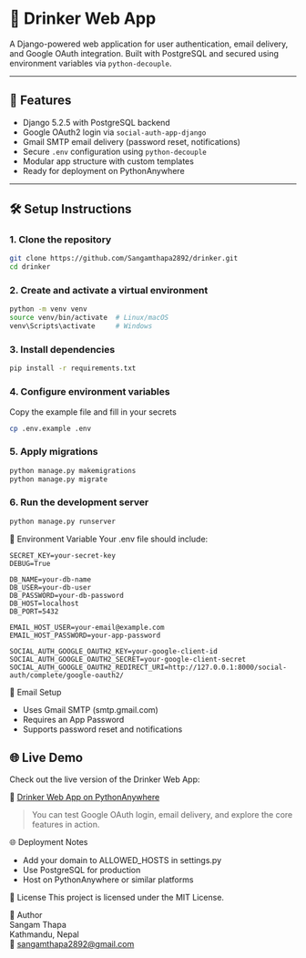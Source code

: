 # 🥤 Drinker Web App

A Django-powered web application for user authentication, email delivery, and Google OAuth integration. Built with PostgreSQL and secured using environment variables via `python-decouple`.

---

## 🚀 Features

- Django 5.2.5 with PostgreSQL backend
- Google OAuth2 login via `social-auth-app-django`
- Gmail SMTP email delivery (password reset, notifications)
- Secure `.env` configuration using `python-decouple`
- Modular app structure with custom templates
- Ready for deployment on PythonAnywhere

---

## 🛠️ Setup Instructions

### 1. Clone the repository
```bash
git clone https://github.com/Sangamthapa2892/drinker.git
cd drinker
```
### 2. Create and activate a virtual environment
```bash
python -m venv venv
source venv/bin/activate  # Linux/macOS
venv\Scripts\activate     # Windows
```
### 3. Install dependencies
```bash
pip install -r requirements.txt
```
### 4. Configure environment variables
Copy the example file and fill in your secrets
```bash
cp .env.example .env
```
### 5. Apply migrations
```bash
python manage.py makemigrations
python manage.py migrate
```
### 6. Run the development server
```bash
python manage.py runserver
```
🔐 Environment Variable
Your .env file should include:
```
SECRET_KEY=your-secret-key
DEBUG=True

DB_NAME=your-db-name
DB_USER=your-db-user
DB_PASSWORD=your-db-password
DB_HOST=localhost
DB_PORT=5432

EMAIL_HOST_USER=your-email@example.com
EMAIL_HOST_PASSWORD=your-app-password

SOCIAL_AUTH_GOOGLE_OAUTH2_KEY=your-google-client-id
SOCIAL_AUTH_GOOGLE_OAUTH2_SECRET=your-google-client-secret
SOCIAL_AUTH_GOOGLE_OAUTH2_REDIRECT_URI=http://127.0.0.1:8000/social-auth/complete/google-oauth2/
```

📧 Email Setup
- Uses Gmail SMTP (smtp.gmail.com)
- Requires an App Password
- Supports password reset and notifications

## 🌐 Live Demo

Check out the live version of the Drinker Web App:

🔗 [Drinker Web App on PythonAnywhere](https://drinkerwebapp.pythonanywhere.com)

> You can test Google OAuth login, email delivery, and explore the core features in action.


🌐 Deployment Notes
- Add your domain to ALLOWED_HOSTS in settings.py
- Use PostgreSQL for production
- Host on PythonAnywhere or similar platforms

📄 License
This project is licensed under the MIT License.

👤 Author<br>
Sangam Thapa<br>
Kathmandu, Nepal<br>
📧 sangamthapa2892@gmail.com

